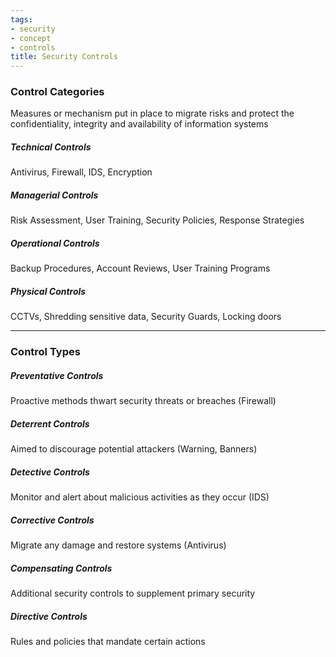 ```yaml
---
tags:
- security
- concept
- controls
title: Security Controls
---
```


### Control Categories
Measures or mechanism put in place to migrate risks and protect the confidentiality, integrity and availability of information systems

##### Technical Controls
Antivirus, Firewall, IDS, Encryption  

##### Managerial Controls
Risk Assessment, User Training, Security Policies, Response Strategies

##### Operational Controls
Backup Procedures, Account Reviews, User Training Programs  

##### Physical Controls
CCTVs, Shredding sensitive data, Security Guards, Locking doors

---

### Control Types

##### Preventative Controls
Proactive methods thwart security threats or breaches (Firewall)  

##### Deterrent Controls
Aimed to discourage potential attackers (Warning, Banners)  

##### Detective Controls
Monitor and alert about malicious activities as they occur (IDS)  

##### Corrective Controls
Migrate any damage and restore systems (Antivirus)  

##### Compensating Controls
Additional security controls to supplement primary security  

##### Directive Controls
Rules and policies that mandate certain actions
